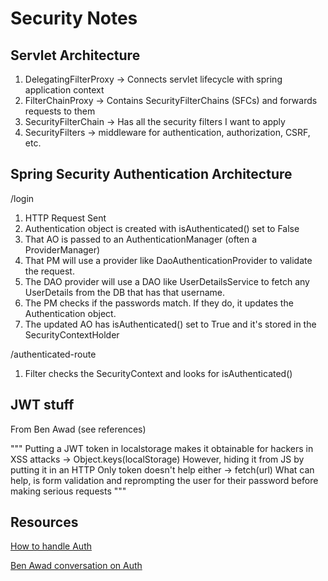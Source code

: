 # Security Notes

## Servlet Architecture

1. DelegatingFilterProxy -> Connects servlet lifecycle with spring
   application context
2. FilterChainProxy -> Contains SecurityFilterChains (SFCs) and forwards requests to them
3. SecurityFilterChain -> Has all the security filters I want to apply
4. SecurityFilters -> middleware for authentication, authorization, CSRF, etc.

## Spring Security Authentication Architecture

/login

1. HTTP Request Sent
2. Authentication object is created with isAuthenticated() set to False
3. That AO is passed to an AuthenticationManager (often a ProviderManager)
4. That PM will use a provider like DaoAuthenticationProvider to validate the request.
5. The DAO provider will use a DAO like UserDetailsService to fetch any UserDetails from the DB that has that username.
6. The PM checks if the passwords match. If they do, it updates the Authentication object.
7. The updated AO has isAuthenticated() set to True and it's stored in the SecurityContextHolder

/authenticated-route

1. Filter checks the SecurityContext and looks for isAuthenticated()

## JWT stuff

From Ben Awad (see references)

"""
Putting a JWT token in localstorage makes it obtainable for hackers in XSS attacks -> Object.keys(localStorage)
However, hiding it from JS by putting it in an HTTP Only token doesn't help either -> fetch(url)
What can help, is form validation and reprompting the user for their password before making serious requests
"""

## Resources

[How to handle Auth](https://stackoverflow.com/questions/75571606)

[Ben Awad conversation on Auth](https://www.youtube.com/watch?v=vq861XoZI9k)

